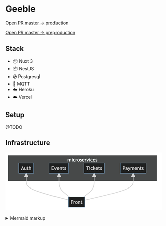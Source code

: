 # Geeble

[Open PR master -> production](https://github.com/tchenu/geeble/compare/production...master?expand=1)

[Open PR master -> preproduction](https://github.com/tchenu/geeble/compare/preproduction...master?expand=1)

## Stack

- 📦 Nuxt 3
- 📦 NestJS
- 💿 Postgresql
- 💭 MQTT
- ☁️ Heroku
- ☁️ Vercel
## Setup

@TODO

## Infrastructure

<!-- generated by mermaid compile action - START -->
![~mermaid diagram 1~](/docs/architecture.png)
<details>
  <summary>Mermaid markup</summary>

```mermaid
flowchart BT
    Front-->Auth
    Front-->Events
    Front-->Tickets
    Front-->Payments
    subgraph microservices
    Auth
    Events
    Tickets
    Payments
    end
```

</details>
<!-- generated by mermaid compile action - END -->
